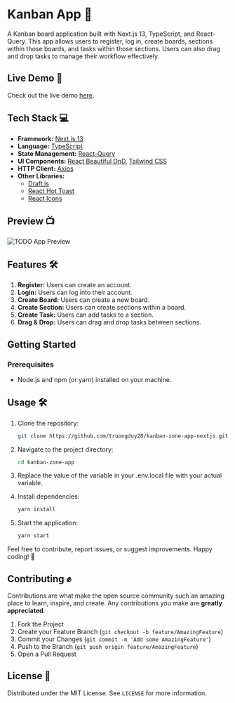 # Kanban App 🚀

A Kanban board application built with Next.js 13, TypeScript, and React-Query. This app allows users to register, log in, create boards, sections within those boards, and tasks within those sections. Users can also drag and drop tasks to manage their workflow effectively.

## Live Demo 🚀

Check out the live demo [here](https://kanban-zone-app.vercel.app).

## Tech Stack 💻

- **Framework:** [Next.js 13](https://nextjs.org/)
- **Language:** [TypeScript](https://www.typescriptlang.org/)
- **State Management:** [React-Query](https://react-query.tanstack.com/)
- **UI Components:** [React Beautiful DnD](https://github.com/atlassian/react-beautiful-dnd), [Tailwind CSS](https://tailwindcss.com/)
- **HTTP Client:** [Axios](https://axios-http.com/)
- **Other Libraries:**
  - [Draft.js](https://draftjs.org/)
  - [React Hot Toast](https://react-hot-toast.com/)
  - [React Icons](https://react-icons.github.io/react-icons/)

## Preview 📺

![TODO App Preview](https://github.com/truongduy28/todo-app-next-js/assets/88228203/ac91a057-7a45-4123-bd4f-8a255cddb201)

## Features 🛠️

1. **Register:** Users can create an account.
2. **Login:** Users can log into their account.
3. **Create Board:** Users can create a new board.
4. **Create Section:** Users can create sections within a board.
5. **Create Task:** Users can add tasks to a section.
6. **Drag & Drop:** Users can drag and drop tasks between sections.

## Getting Started

### Prerequisites

- Node.js and npm (or yarn) installed on your machine.

## Usage 🛠️

1. Clone the repository:

   ```bash
   git clone https://github.com/truongduy28/kanban-zone-app-nextjs.git

   ```

2. Navigate to the project directory:

   ```bash
   cd kanban-zone-app

   ```

3. Replace the value of the variable in your .env.local file with your actual variable.

4. Install dependencies:

   ```bash
   yarn install

   ```

5. Start the application:
   ```bash
   yarn start
   ```

Feel free to contribute, report issues, or suggest improvements. Happy coding! 🚀

## Contributing ✊

Contributions are what make the open source community such an amazing place to learn, inspire, and create. Any contributions you make are **greatly appreciated**.

1. Fork the Project
2. Create your Feature Branch (`git checkout -b feature/AmazingFeature`)
3. Commit your Changes (`git commit -m 'Add some AmazingFeature'`)
4. Push to the Branch (`git push origin feature/AmazingFeature`)
5. Open a Pull Request

## License 📖

Distributed under the MIT License. See `LICENSE` for more information.
